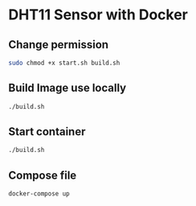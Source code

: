 # DHT11 Sensor with Docker

## Change permission
```bash
sudo chmod +x start.sh build.sh
```
## Build Image use locally
```bash
./build.sh
```
## Start container
```bash
./build.sh
```

## Compose file
```bash
docker-compose up
```